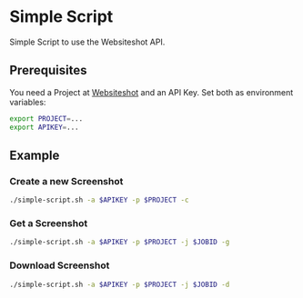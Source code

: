 # Simple Script

Simple Script to use the Websiteshot API.

## Prerequisites

You need a Project at [Websiteshot](https://websiteshot.app) and an API Key. Set both as environment variables:

```bash
export PROJECT=...
export APIKEY=...
```

## Example

### Create a new Screenshot

```bash
./simple-script.sh -a $APIKEY -p $PROJECT -c
```

### Get a Screenshot

```bash
./simple-script.sh -a $APIKEY -p $PROJECT -j $JOBID -g
```

### Download Screenshot

```bash
./simple-script.sh -a $APIKEY -p $PROJECT -j $JOBID -d
```
